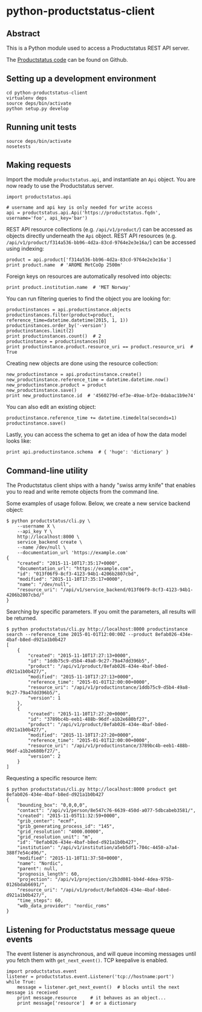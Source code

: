 # python-productstatus-client


## Abstract

This is a Python module used to access a Productstatus REST API server.

The [Productstatus code](https://github.com/metno/nir) can be found on Github.


## Setting up a development environment

```
cd python-productstatus-client
virtualenv deps
source deps/bin/activate
python setup.py develop
```


## Running unit tests

```
source deps/bin/activate
nosetests
```


## Making requests

Import the module `productstatus.api`, and instantiate an `Api` object. You are now ready to use the Productstatus server.

```
import productstatus.api

# username and api key is only needed for write access
api = productstatus.api.Api('https://productstatus.fqdn', username='foo', api_key='bar')
```

REST API resource collections (e.g. `/api/v1/product/`) can be accessed as objects directly underneath the `Api` object. REST API resources (e.g. `/api/v1/product/f314a536-bb96-4d2a-83cd-9764e2e3e16a/`) can be accessed using indexing:

```
product = api.product['f314a536-bb96-4d2a-83cd-9764e2e3e16a']
print product.name  # 'AROME MetCoOp 2500m'
```

Foreign keys on resources are automatically resolved into objects:

```
print product.institution.name  # 'MET Norway'
```

You can run filtering queries to find the object you are looking for:

```
productinstances = api.productinstance.objects
productinstances.filter(product=product, reference_time=datetime.datetime(2015, 1, 1))
productinstances.order_by('-version')
productinstances.limit(2)
print productinstances.count()  # 2
productinstance = productinstances[0]
print productinstance.product.resource_uri == product.resource_uri  # True
```

Creating new objects are done using the resource collection:

```
new_productinstance = api.productinstance.create()
new_productinstance.reference_time = datetime.datetime.now()
new_productinstance.product = product
new_productinstance.save()
print new_productinstance.id  # '4560279d-ef3e-49ae-bf2e-0dabac1b9e74'
```

You can also edit an existing object:

```
productinstance.reference_time += datetime.timedelta(seconds=1)
productinstance.save()
```

Lastly, you can access the schema to get an idea of how the data model looks like:

```
print api.productinstance.schema  # { 'huge': 'dictionary' }
```


## Command-line utility

The Productstatus client ships with a handy "swiss army knife" that enables you to read and write remote objects from the command line.

Some examples of usage follow. Below, we create a new service backend object:

```
$ python productstatus/cli.py \
    --username X \
    --api_key Y \
    http://localhost:8000 \
    service_backend create \
    --name /dev/null \
    --documentation_url 'https://example.com'
{
    "created": "2015-11-10T17:35:17+0000",
    "documentation_url": "https://example.com",
    "id": "013f06f9-8cf3-4123-94b1-4206b2807cbd",
    "modified": "2015-11-10T17:35:17+0000",
    "name": "/dev/null",
    "resource_uri": "/api/v1/service_backend/013f06f9-8cf3-4123-94b1-4206b2807cbd/"
}
```

Searching by specific parameters. If you omit the parameters, all results will be returned.

```
$ python productstatus/cli.py http://localhost:8000 productinstance search --reference_time 2015-01-01T12:00:00Z --product 8efab026-434e-4baf-b8ed-d921a1b0b427
[
    {
        "created": "2015-11-10T17:27:13+0000",
        "id": "1ddb75c9-d5b4-49a8-9c27-79a47dd396b5",
        "product": "/api/v1/product/8efab026-434e-4baf-b8ed-d921a1b0b427/",
        "modified": "2015-11-10T17:27:13+0000",
        "reference_time": "2015-01-01T12:00:00+0000",
        "resource_uri": "/api/v1/productinstance/1ddb75c9-d5b4-49a8-9c27-79a47dd396b5/",
        "version": 1
    },
    {
        "created": "2015-11-10T17:27:20+0000",
        "id": "3789bc4b-eeb1-488b-96df-a1b2e680bf27",
        "product": "/api/v1/product/8efab026-434e-4baf-b8ed-d921a1b0b427/",
        "modified": "2015-11-10T17:27:20+0000",
        "reference_time": "2015-01-01T12:00:00+0000",
        "resource_uri": "/api/v1/productinstance/3789bc4b-eeb1-488b-96df-a1b2e680bf27/",
        "version": 2
    }
]
```

Requesting a specific resource item:

```
$ python productstatus/cli.py http://localhost:8000 product get 8efab026-434e-4baf-b8ed-d921a1b0b427
{
    "bounding_box": "0,0,0,0",
    "contact": "/api/v1/person/8e547c76-6639-450d-a077-5dbcabeb3581/",
    "created": "2015-11-05T11:32:59+0000",
    "grib_center": "ecmf",
    "grib_generating_process_id": "145",
    "grid_resolution": "4000.00000",
    "grid_resolution_unit": "m",
    "id": "8efab026-434e-4baf-b8ed-d921a1b0b427",
    "institution": "/api/v1/institution/a5eb5df1-704c-4450-a7a4-388f7e54c496/",
    "modified": "2015-11-10T11:37:58+0000",
    "name": "Nordic",
    "parent": null,
    "prognosis_length": 60,
    "projection": "/api/v1/projection/c2b3d081-bb4d-4dea-975b-0126bdab6691/",
    "resource_uri": "/api/v1/product/8efab026-434e-4baf-b8ed-d921a1b0b427/",
    "time_steps": 60,
    "wdb_data_provider": "nordic_roms"
}
```


## Listening for Productstatus message queue events

The event listener is asynchronous, and will queue incoming messages until you fetch them with `get_next_event()`. TCP keepalive is enabled.

```
import productstatus.event
listener = productstatus.event.Listener('tcp://hostname:port')
while True:
    message = listener.get_next_event()  # blocks until the next message is received
    print message.resource     # it behaves as an object...
    print message['resource']  # or a dictionary
```
